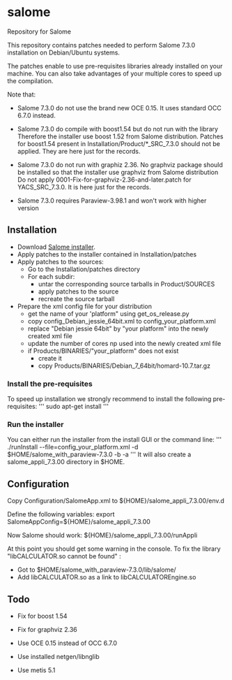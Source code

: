 salome
======

Repository for Salome 

This repository contains patches needed to perform Salome 7.3.0
installation on Debian/Ubuntu systems.

The patches enable to use pre-requisites libraries already installed on
your machine. You can also take advantages of your multiple cores to speed
up the compilation.

Note that:
* Salome 7.3.0 do not use the brand new OCE 0.15.
It uses standard OCC 6.7.0 instead. 

* Salome 7.3.0 do compile with boost1.54 but do not run with the library
Therefore the installer use boost 1.52 from Salome distribution. Patches
for boost1.54 present in Installation/Product/*_SRC_7.3.0 should not be applied.
They are here just for the records.

* Salome 7.3.0 do not run with graphiz 2.36. No graphviz package should be
installed so that the installer use graphviz from Salome distribution
Do not apply 0001-Fix-for-graphviz-2.36-and-later.patch for YACS_SRC_7.3.0.
It is here just for the records.

* Salome 7.3.0 requires Paraview-3.98.1 and won't work with higher version

## Installation

* Download [Salome installer](http://www.salome-platform.org/downloads/current-version/DownloadDistr?platform=Ubuntu_13.04&version=7.3.0_64bit).
* Apply patches to the installer contained in Installation/patches
* Apply patches to the sources:
   * Go to the Installation/patches directory
   * For each subdir: 
       * untar the corresponding source tarballs in Product/SOURCES
       * apply patches to the source
       * recreate the source tarball
* Prepare the xml config file for your distribution
   * get the name of your 'platform" using get_os_release.py
   * copy config_Debian_jessie_64bit.xml to config_your_platform.xml
   * replace "Debian jessie 64bit" by "your platform" into the newly created xml file
   * update the number of cores np used into the newly created xml file
   * if Products/BINARIES/"your_platform" does not exist 
       * create it
       * copy Products/BINARIES/Debian_7_64bit/homard-10.7.tar.gz

### Install the pre-requisites

To speed up installation we strongly recommend to install the following pre-requisites:
'''
sudo apt-get install
'''

### Run the installer

You can either run the installer from the install GUI or the command line:
'''
./runInstall --file=config_your_platform.xml  -d $HOME/salome_with_paraview-7.3.0 -b -a 
'''
It will also create a salome_appli_7.3.00 directory in $HOME.


## Configuration

Copy Configuration/SalomeApp.xml to ${HOME}/salome_appli_7.3.00/env.d

Define the following variables: 
export SalomeAppConfig=${HOME}/salome_appli_7.3.00

Now Salome should work:
${HOME}/salome_appli_7.3.00/runAppli

At this point you should get some warning in the console.
To fix the library "libCALCULATOR.so cannot be found" :
   * Got to $HOME/salome_with_paraview-7.3.0/lib/salome/
   * Add libCALCULATOR.so as a link to libCALCULATOREngine.so

## Todo

* Fix for boost 1.54
* Fix for graphviz 2.36
   
* Use OCE 0.15 instead of OCC 6.7.0
* Use installed netgen/libnglib
* Use metis 5.1   
  
